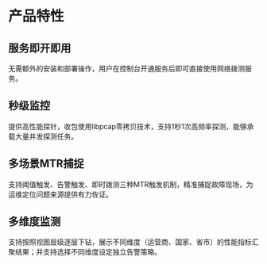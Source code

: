 #  产品特性

## 服务即开即用

无需额外的安装和部署操作，用户在控制台开通服务后即可直接使用网络拨测服务。

## 秒级监控

提供高性能探针，收包使用libpcap零拷贝技术，支持1秒1次高频率探测，能够承载大量并发探测任务。

## 多场景MTR捕捉

支持阈值触发、告警触发、即时拨测三种MTR触发机制，精准捕捉故障现场，为运维定位问题来源提供有力佐证。

## 多维度监测

支持按照视图层级逐层下钻，展示不同维度（运营商、国家、省市）的性能指标汇聚结果；并支持选择不同维度设定独立告警策略。



